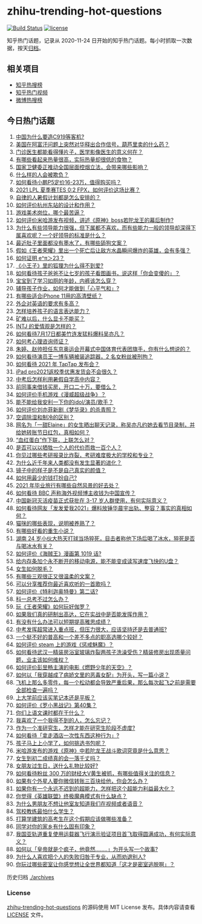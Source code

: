 # zhihu-trending-hot-questions

[![Build Status](https://github.com/justjavac/zhihu-trending-hot-questions/workflows/ci/badge.svg?branch=master)](https://github.com/justjavac/zhihu-trending-hot-questions/actions)
[![license](https://img.shields.io/github/license/justjavac/zhihu-trending-hot-questions)](https://github.com/justjavac/zhihu-trending-hot-questions/blob/master/LICENSE)

知乎热门话题，记录从 2020-11-24 日开始的知乎热门话题。每小时抓取一次数据，按天[归档](./archives)。

## 相关项目

- [知乎热搜榜](https://github.com/justjavac/zhihu-trending-top-search)
- [知乎热门视频](https://github.com/justjavac/zhihu-trending-hot-video)
- [微博热搜榜](https://github.com/justjavac/weibo-trending-hot-search)

## 今日热门话题

<!-- BEGIN -->
<!-- 最后更新时间 Sun Jul 18 2021 11:01:51 GMT+0800 (China Standard Time) -->

1. [中国为什么要造C919等客机?](https://www.zhihu.com/question/384802353)
1. [美国在阿富汗问题上突然对华释出合作信号，葫芦里卖的什么药？](https://www.zhihu.com/question/472572970)
1. [门诊医生都能看得懂片子，医学影像医生的意义何在？](https://www.zhihu.com/question/468765533)
1. [有哪些看起来热量很高，实际热量却很低的食物？](https://www.zhihu.com/question/359675190)
1. [国家卫健委正推动全国层面控烟立法，会带来哪些影响？](https://www.zhihu.com/question/472532128)
1. [什么样的人会被欺负？](https://www.zhihu.com/question/460063819)
1. [如何看待小鹏P5定价16-23万，值得购买吗？](https://www.zhihu.com/question/472732035)
1. [2021 LPL 夏季赛TES 0:2 FPX，如何评价这场比赛？](https://www.zhihu.com/question/472842082)
1. [自律的人暑假计划都是怎么安排的？](https://www.zhihu.com/question/472748290)
1. [如何评价杭州东站的设计和作用？](https://www.zhihu.com/question/21286488)
1. [游戏美术岗位，哪个最苦逼？](https://www.zhihu.com/question/356482357)
1. [如何评价米哈游发布视频，讲述《原神》boss若陀龙王的幕后制作?](https://www.zhihu.com/question/472619596)
1. [为什么有些领导能力很强，但下属都不喜欢，而有些能力一般的领导却深得下属喜欢呢？一个好领导的标准是什么？](https://www.zhihu.com/question/470459462)
1. [最近肚子里面都没有墨水了，有哪些舔狗文案？](https://www.zhihu.com/question/442325192)
1. [假如《王者荣耀》里出一个死亡后让敌方水晶瞬间爆炸的英雄，会有多强？](https://www.zhihu.com/question/469036260)
1. [如何证明 e^π＞23？](https://www.zhihu.com/question/465861734)
1. [《小王子》里的狐狸为什么得不到爱?](https://www.zhihu.com/question/431240834)
1. [如何看待孩子爸爸不让七岁的孩子看图画书，说这样「你会变傻的」？](https://www.zhihu.com/question/471032824)
1. [宝宝到了学习如厕的年龄，内裤该怎么穿？](https://www.zhihu.com/question/469079593)
1. [辅导孩子作业，如何才能做到「心平气和」?](https://www.zhihu.com/question/461126046)
1. [有哪些适合iPhone 11用的高清壁纸？](https://www.zhihu.com/question/354194570)
1. [外企对英语的要求有多高？](https://www.zhihu.com/question/302390043)
1. [怎样培养孩子的语言表达能力？](https://www.zhihu.com/question/360715709)
1. [矿难以后，什么显卡不能买？](https://www.zhihu.com/question/457188655)
1. [INTJ 的爱情观是怎样的？](https://www.zhihu.com/question/25282644)
1. [如何看待7月17日都美竹连发猛料爆料吴亦凡？](https://www.zhihu.com/question/472743930)
1. [如何考心理咨询师证？](https://www.zhihu.com/question/34427121)
1. [朱婷、赵帅担任东京奥运会开幕式中国体育代表团旗手，你有什么想说的？](https://www.zhihu.com/question/472876558)
1. [如何看待演员王一博车辆被装追踪器，2 名女粉丝被刑拘？](https://www.zhihu.com/question/472808340)
1. [如何看待 2021 年 TapTap 发布会？](https://www.zhihu.com/question/472833150)
1. [iPad pro2021返校季优惠发货会不会很久？](https://www.zhihu.com/question/468740569)
1. [中考后怎样利用暑假自学高中内容？](https://www.zhihu.com/question/61514103)
1. [前同事来借钱买房，开口二十万，要借么？](https://www.zhihu.com/question/471426283)
1. [如何评价手机游戏《漫威超级战争》？](https://www.zhihu.com/question/472389426)
1. [能不能给我安利一下你的idol/演员/歌手？](https://www.zhihu.com/question/451642452)
1. [如何评价刘亦菲新剧《梦华录》的杀青照？](https://www.zhihu.com/question/470176416)
1. [空调除湿和制冷的区别？](https://www.zhihu.com/question/30879409)
1. [网名为「一甜Elaine」的女生晒出聊天记录，称吴亦凡约她去看节目录制，并给她转账节日红包，真相如何？](https://www.zhihu.com/question/472725599)
1. [“血红蛋白”作下联，上联怎么对？](https://www.zhihu.com/question/471731418)
1. [是否可以以牺牲一个人的代价而救一百个人？](https://www.zhihu.com/question/38756276)
1. [你见过哪些考研报录比炸裂，考研难度极大的学校和专业？](https://www.zhihu.com/question/449575589)
1. [为什么近千年来人类都没有发生显著的进化？](https://www.zhihu.com/question/32004935)
1. [镜子中的样子是不是自己真实的颜值？](https://www.zhihu.com/question/458577474)
1. [如何用最少的钱打扮自己?](https://www.zhihu.com/question/443604419)
1. [2021 年毕业旅行有哪些自然风景的好去处？](https://www.zhihu.com/question/466380056)
1. [如何看待 BBC 声称海外视频博主收钱为中国宣传？](https://www.zhihu.com/question/472575752)
1. [中国新冠灭活疫苗正式获批在 3-17 岁人群使用，有何实际意义？](https://www.zhihu.com/question/472628051)
1. [如何看待网友「发发爱我2021」爆料放锤华晨宇出轨、整容？事实的真相如何？](https://www.zhihu.com/question/472603288)
1. [猫咪的哪些表现，说明被养熟了？](https://www.zhihu.com/question/436001372)
1. [有哪些好看的重生小说？](https://www.zhihu.com/question/314228140)
1. [湖南 24
   岁小伙大热天打球当场猝死，目击者称他下场后喝了冰水，猝死是否与喝冰水有关？](https://www.zhihu.com/question/472510464)
1. [如何评价《海贼王》漫画第 1019 话?](https://www.zhihu.com/question/472047505)
1. [给内存条加个永不断开的移动电源，能不能变成读写速度飞快的U盘？](https://www.zhihu.com/question/417862977)
1. [女生如何脱毛？](https://www.zhihu.com/question/27899764)
1. [有哪些三观很正又很温柔的文案？](https://www.zhihu.com/question/458254625)
1. [可以分享推荐你最近喜欢听的一首歌吗？](https://www.zhihu.com/question/471940303)
1. [如何评价《特利迦奥特曼》第二话?](https://www.zhihu.com/question/472705374)
1. [科一总考不过怎么办？](https://www.zhihu.com/question/452337875)
1. [玩《王者荣耀》如何玩好伽罗？](https://www.zhihu.com/question/296635043)
1. [如果我们真的研制出高达，它在实战中是否能发挥作用？](https://www.zhihu.com/question/34574310)
1. [有没有什么办法可以短期提高雅思成绩？](https://www.zhihu.com/question/428867238)
1. [中考发挥超常进入重点班，但压力很大，应该坚持还是去普通班?](https://www.zhihu.com/question/470984502)
1. [一个挺不好的普高和一个差不多点的职高选哪个较好？](https://www.zhihu.com/question/471327805)
1. [如何评价 steam 上的游戏《惩戒魅魔》？](https://www.zhihu.com/question/470834895)
1. [如何看待武汉一精装房浴室玻璃炸裂两孩子洗澡受伤？精装修房出现质量问题，业主该如何维权？](https://www.zhihu.com/question/472324813)
1. [如何评价彭昱畅主演的电影《燃野少年的天空》？](https://www.zhihu.com/question/472571861)
1. [如何以「我穿越成了病娇文里的恶毒女配」为开头，写一篇小说？](https://www.zhihu.com/question/463353580)
1. [飞机上那么多零件，每一个松动都会导致严重后果，那么每次起飞之前是需要全部检查一遍吗？](https://www.zhihu.com/question/463612668)
1. [上大学前应该买笔记本还是平板？](https://www.zhihu.com/question/464539314)
1. [如何评价《罗小黑战记》第40集？](https://www.zhihu.com/question/472736812)
1. [你们上语文课时都在干什么？](https://www.zhihu.com/question/360741477)
1. [我喜欢了一个我得不到的人，怎么忘记？](https://www.zhihu.com/question/471622071)
1. [作为一个准研究生，怎样才能在研究生阶段不虚度?](https://www.zhihu.com/question/326709421)
1. [如何看待「拿走酒店一次性东西这种行为」?](https://www.zhihu.com/question/465504404)
1. [孩子马上上小学了，如何挑选书包呢？](https://www.zhihu.com/question/463860330)
1. [米哈游发布的游戏《原神》中若陀龙王战斗歌词究竟是什么意思？](https://www.zhihu.com/question/472544913)
1. [女生到初二成绩真的会一落千丈吗？](https://www.zhihu.com/question/472660065)
1. [女朋友过生日，送什么礼物比较好?](https://www.zhihu.com/question/451397123)
1. [如何看待粉丝 300 万的财经大V黄生被抓，有哪些值得关注的信息？](https://www.zhihu.com/question/472548624)
1. [如果有个外星人要你微信转账三百块给他，你会怎么办？](https://www.zhihu.com/question/472127049)
1. [如果你有一个永远不迟到的超能力，怎样把这个超能力利益最大化？](https://www.zhihu.com/question/472290280)
1. [你觉得《英雄联盟》终极魔典模式有什么缺点？](https://www.zhihu.com/question/471787416)
1. [为什么男朋友不想让他室友知道我们在视频或者语音？](https://www.zhihu.com/question/465047050)
1. [驾校教练最怕什么学生？](https://www.zhihu.com/question/453063198)
1. [打算学建筑的高考生在这个假期应该做哪些准备？](https://www.zhihu.com/question/470998634)
1. [同学对你的家乡有什么固有印象？](https://www.zhihu.com/question/470885890)
1. [我国亚轨道重复使用运载器飞行演示验证项目首飞取得圆满成功，有何实际意义？](https://www.zhihu.com/question/472628158)
1. [如何以「皇帝就是个疯子，他竟然........」为开头写一个故事?](https://www.zhihu.com/question/428181470)
1. [为什么人喜欢把个人的失败归咎于专业，从而劝退别人?](https://www.zhihu.com/question/471410274)
1. [你玩过哪些密室让你感觉想让全世界都知道「这才是密室逃脱啊」？](https://www.zhihu.com/question/319279638)

<!-- END -->

历史归档 [./archives](./archives)

### License

[zhihu-trending-hot-questions](https://github.com/justjavac/zhihu-trending-hot-questions)
的源码使用 MIT License 发布。具体内容请查看 [LICENSE](./LICENSE) 文件。
